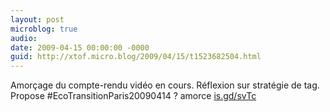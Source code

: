 ```yaml
---
layout: post
microblog: true
audio: 
date: 2009-04-15 00:00:00 -0000
guid: http://xtof.micro.blog/2009/04/15/t1523682504.html
---
```

Amorçage du compte-rendu vidéo en cours. Réflexion sur stratégie de tag. Propose #EcoTransitionParis20090414 ? amorce [is.gd/svTc](http://is.gd/svTc)
